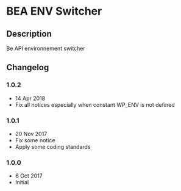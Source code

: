 # BEA ENV Switcher #

## Description ##

Be API environnement switcher

## Changelog ##

### 1.0.2
* 14 Apr 2018
* Fix all notices especially when constant WP_ENV is not defined

### 1.0.1
* 20 Nov 2017
* Fix some notice
* Apply some coding standards

### 1.0.0
* 6 Oct 2017
* Initial
